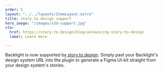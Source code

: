 ```yaml
---
order: 5
layout: "../../layouts/ItemLayout.astro"
title: story.to.design support
hero_image: "/images/s2d-support.jpg"
cta:
  href: https://story.to.design/blog/announcing-story-to-design
  label: Learn more

---
```

Backlight is now supported by[ story.to.design](https://story.to.design). Simply past your Backlight's design system URL into the plugin to generate a Figma UI-kit straight from your design system's stories.